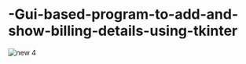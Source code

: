 # -Gui-based-program-to-add-and-show-billing-details-using-tkinter


![new 4](https://user-images.githubusercontent.com/90713809/205017627-1fb2d032-8791-4e89-8c56-29c323317bdd.png)
